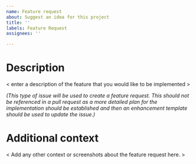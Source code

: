 ```yaml
---
name: Feature request
about: Suggest an idea for this project
title: ''
labels: Feature Request
assignees: ''

---
```


# Description

< enter a description of the feature that you would like to be implemented >

*(This type of issue will be used to create a feature request. This should not be referenced in a pull request as a more detailed plan for the implementation should be established and then an enhancement template should be used to update the issue.)*


# Additional context

< Add any other context or screenshots about the feature request here. >
